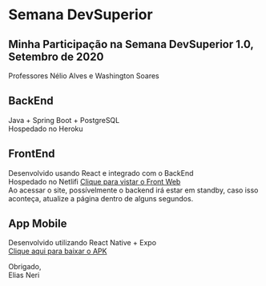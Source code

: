 # Semana DevSuperior

## Minha Participação na Semana DevSuperior 1.0, Setembro de 2020
Professores Nélio Alves e Washington Soares


## BackEnd
Java + Spring Boot + PostgreSQL 
<br>Hospedado no Heroku

## FrontEnd
Desenvolvido usando React e integrado com o BackEnd
<br>
Hospedado no Netlifi <a href="https://sds1-eliasneri.netlify.app" target="_blank"/>Clique para vistar o Front Web</a>
<br>
Ao acessar o site, possívelmente o backend irá estar em standby, caso isso aconteça, atualize a página dentro de alguns segundos.

## App Mobile
Desenvolvido utilizando React Native + Expo
<br><a href="https://drive.google.com/file/d/1LJjFf0GN5tv1fN5V9a_7YqxRuwwzKxG8/view?usp=sharing">Clique aqui para baixar o APK</a>

<p>
<p>
<p>

Obrigado,
<br>Elias Neri
